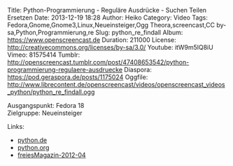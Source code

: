 Title: Python-Programmierung - Reguläre Ausdrücke - Suchen Teilen Ersetzen
Date: 2013-12-19 18:28
Author: Heiko
Category: Video
Tags: Fedora,Gnome,Gnome3,Linux,Neueinsteiger,Ogg Theora,screencast,CC by-sa,Python,Programmierung,re
Slug: python_re_findall
Album: https://www.openscreencast.de
Duration: 211000
License: http://creativecommons.org/licenses/by-sa/3.0/
Youtube: itW9m5lQ8iU
Vimeo: 81575414
Tumblr: http://openscreencast.tumblr.com/post/47408653542/python-programmierung-regulaere-ausdruecke
Diaspora: https://pod.geraspora.de/posts/1175024
Oggfile: http://www.librecontent.de/openscreencast/videos/openscreencast_videos_python/python_re_findall.ogg

Ausgangspunkt: Fedora 18  
Zielgruppe: Neueinsteiger  

Links:

  * [python.de](http://www.python.de "Link zu Python.de" )
  * [python.org](http://www.python.org "Link zu Python.org" )
  * [freiesMagazin-2012-04](http://www.freiesmagazin.de/freiesMagazin-2012-04 "Link zu freiesmagazin.de" )


